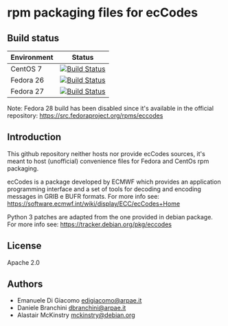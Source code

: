 # rpm packaging files for ecCodes


## Build status


| Environment | Status |
| ----------- | ------ |
| CentOS 7    | [![Build Status](https://badges.herokuapp.com/travis/ARPA-SIMC/eccodes-rpm?branch=master&env=DOCKER_IMAGE=centos:7&label=centos7)](https://travis-ci.org/ARPA-SIMC/eccodes-rpm) |
| Fedora 26   | [![Build Status](https://badges.herokuapp.com/travis/ARPA-SIMC/eccodes-rpm?branch=master&env=DOCKER_IMAGE=fedora:26&label=fedora26)](https://travis-ci.org/ARPA-SIMC/eccodes-rpm) |
| Fedora 27   | [![Build Status](https://badges.herokuapp.com/travis/ARPA-SIMC/eccodes-rpm?branch=master&env=DOCKER_IMAGE=fedora:27&label=fedora27)](https://travis-ci.org/ARPA-SIMC/eccodes-rpm) |

Note: Fedora 28 build has been disabled since it's available in the official repository: https://src.fedoraproject.org/rpms/eccodes

## Introduction


This github repository neither hosts nor provide ecCodes sources, it's meant to
host (unofficial) convenience files for Fedora and CentOs rpm packaging.

ecCodes is a package developed by ECMWF which provides an application
programming interface and a set of tools for decoding and encoding messages in
GRIB e BUFR formats. For more info see:
https://software.ecmwf.int/wiki/display/ECC/ecCodes+Home

Python 3 patches are adapted from the one provided in debian package. For more
info see: https://tracker.debian.org/pkg/eccodes


## License

Apache 2.0

## Authors

* Emanuele Di Giacomo <edigiacomo@arpae.it>
* Daniele Branchini <dbranchini@arpae.it>
* Alastair McKinstry <mckinstry@debian.org>
